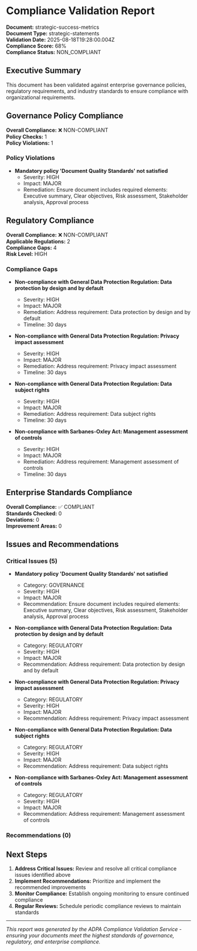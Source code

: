 # Compliance Validation Report

**Document:** strategic-success-metrics  
**Document Type:** strategic-statements  
**Validation Date:** 2025-08-18T19:28:00.004Z  
**Compliance Score:** 68%  
**Compliance Status:** NON_COMPLIANT  

## Executive Summary

This document has been validated against enterprise governance policies, regulatory requirements, and industry standards to ensure compliance with organizational requirements.

## Governance Policy Compliance

**Overall Compliance:** ❌ NON-COMPLIANT  
**Policy Checks:** 1  
**Policy Violations:** 1  


### Policy Violations

- **Mandatory policy 'Document Quality Standards' not satisfied**
  - Severity: HIGH
  - Impact: MAJOR
  - Remediation: Ensure document includes required elements: Executive summary, Clear objectives, Risk assessment, Stakeholder analysis, Approval process



## Regulatory Compliance

**Overall Compliance:** ❌ NON-COMPLIANT  
**Applicable Regulations:** 2  
**Compliance Gaps:** 4  
**Risk Level:** HIGH  


### Compliance Gaps

- **Non-compliance with General Data Protection Regulation: Data protection by design and by default**
  - Severity: HIGH
  - Impact: MAJOR
  - Remediation: Address requirement: Data protection by design and by default
  - Timeline: 30 days

- **Non-compliance with General Data Protection Regulation: Privacy impact assessment**
  - Severity: HIGH
  - Impact: MAJOR
  - Remediation: Address requirement: Privacy impact assessment
  - Timeline: 30 days

- **Non-compliance with General Data Protection Regulation: Data subject rights**
  - Severity: HIGH
  - Impact: MAJOR
  - Remediation: Address requirement: Data subject rights
  - Timeline: 30 days

- **Non-compliance with Sarbanes-Oxley Act: Management assessment of controls**
  - Severity: HIGH
  - Impact: MAJOR
  - Remediation: Address requirement: Management assessment of controls
  - Timeline: 30 days



## Enterprise Standards Compliance

**Overall Compliance:** ✅ COMPLIANT  
**Standards Checked:** 0  
**Deviations:** 0  
**Improvement Areas:** 0  



## Issues and Recommendations

### Critical Issues (5)

- **Mandatory policy 'Document Quality Standards' not satisfied**
  - Category: GOVERNANCE
  - Severity: HIGH
  - Impact: MAJOR
  - Recommendation: Ensure document includes required elements: Executive summary, Clear objectives, Risk assessment, Stakeholder analysis, Approval process

- **Non-compliance with General Data Protection Regulation: Data protection by design and by default**
  - Category: REGULATORY
  - Severity: HIGH
  - Impact: MAJOR
  - Recommendation: Address requirement: Data protection by design and by default

- **Non-compliance with General Data Protection Regulation: Privacy impact assessment**
  - Category: REGULATORY
  - Severity: HIGH
  - Impact: MAJOR
  - Recommendation: Address requirement: Privacy impact assessment

- **Non-compliance with General Data Protection Regulation: Data subject rights**
  - Category: REGULATORY
  - Severity: HIGH
  - Impact: MAJOR
  - Recommendation: Address requirement: Data subject rights

- **Non-compliance with Sarbanes-Oxley Act: Management assessment of controls**
  - Category: REGULATORY
  - Severity: HIGH
  - Impact: MAJOR
  - Recommendation: Address requirement: Management assessment of controls


### Recommendations (0)


## Next Steps

1. **Address Critical Issues:** Review and resolve all critical compliance issues identified above
2. **Implement Recommendations:** Prioritize and implement the recommended improvements
3. **Monitor Compliance:** Establish ongoing monitoring to ensure continued compliance
4. **Regular Reviews:** Schedule periodic compliance reviews to maintain standards

---

*This report was generated by the ADPA Compliance Validation Service - ensuring your documents meet the highest standards of governance, regulatory, and enterprise compliance.*
